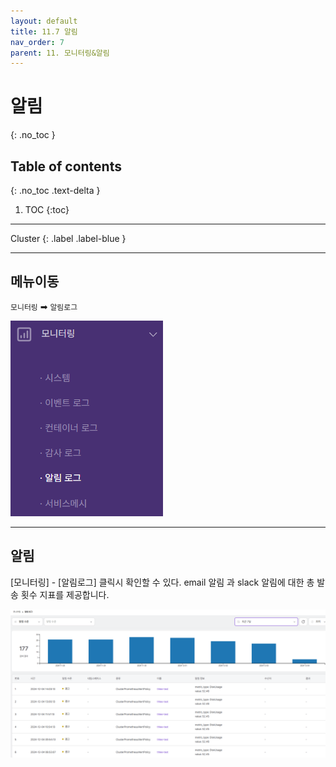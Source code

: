 ```yaml
---
layout: default
title: 11.7 알림
nav_order: 7
parent: 11. 모니터링&알림
---
```


# 알림

{: .no_toc }

## Table of contents
{: .no_toc .text-delta }

1. TOC
{:toc}

---

<div class="code-example" markdown="1">
Cluster
{: .label .label-blue }
</div>

---

## 메뉴이동
`모니터링` ➡ `알림로그`

![alert.png](/assets/images/monitoring/alert.png)

---

## 알림
[모니터링] - [알림로그] 클릭시 확인할 수 있다. email 알림 과 slack 알림에 대한 총 발송 횟수 지표를 제공합니다.

![2_alarm.png](/assets/images/monitoring/2_alarm.png)